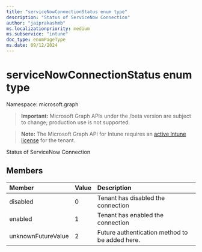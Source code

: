 ```yaml
---
title: "serviceNowConnectionStatus enum type"
description: "Status of ServiceNow Connection"
author: "jaiprakashmb"
ms.localizationpriority: medium
ms.subservice: "intune"
doc_type: enumPageType
ms.date: 09/12/2024
---
```


# serviceNowConnectionStatus enum type

Namespace: microsoft.graph

> **Important:** Microsoft Graph APIs under the /beta version are subject to change; production use is not supported.

> **Note:** The Microsoft Graph API for Intune requires an [active Intune license](https://go.microsoft.com/fwlink/?linkid=839381) for the tenant.

Status of ServiceNow Connection

## Members
|Member|Value|Description|
|:---|:---|:---|
|disabled|0|Tenant has disabled the connection|
|enabled|1|Tenant has enabled the connection|
|unknownFutureValue|2|Future authentication method to be added here.|
